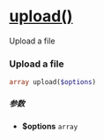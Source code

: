[upload()](http://twinh.github.com/widget/api/upload)
=====================================================

Upload a file

### Upload a file
```php
array upload($options)
```

##### 参数
* **$options** `array` 

